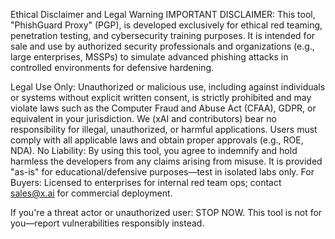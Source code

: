 Ethical Disclaimer and Legal Warning
IMPORTANT DISCLAIMER: This tool, "PhishGuard Proxy" (PGP), is developed exclusively for ethical red teaming, penetration testing, and cybersecurity training purposes. It is intended for sale and use by authorized security professionals and organizations (e.g., large enterprises, MSSPs) to simulate advanced phishing attacks in controlled environments for defensive hardening.

Legal Use Only: Unauthorized or malicious use, including against individuals or systems without explicit written consent, is strictly prohibited and may violate laws such as the Computer Fraud and Abuse Act (CFAA), GDPR, or equivalent in your jurisdiction. We (xAI and contributors) bear no responsibility for illegal, unauthorized, or harmful applications. Users must comply with all applicable laws and obtain proper approvals (e.g., ROE, NDA).
No Liability: By using this tool, you agree to indemnify and hold harmless the developers from any claims arising from misuse. It is provided "as-is" for educational/defensive purposes—test in isolated labs only.
For Buyers: Licensed to enterprises for internal red team ops; contact sales@x.ai for commercial deployment.

If you're a threat actor or unauthorized user: STOP NOW. This tool is not for you—report vulnerabilities responsibly instead.
